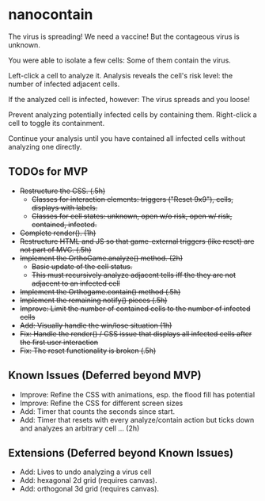# nanocontain

The virus is spreading! We need a vaccine!
But the contageous virus is unknown.

You were able to isolate a few cells: Some of them contain the virus.

Left-click a cell to analyze it.
Analysis reveals the cell's risk level: the number of infected adjacent cells.

If the analyzed cell is infected, however: The virus spreads and you loose!

Prevent analyzing potentially infected cells by containing them.
Right-click a cell to toggle its containment.

Continue your analysis until you have contained all infected cells without analyzing one directly.

## TODOs for MVP

- ~~Restructure the CSS. (.5h)~~
    - ~~Classes for interaction elements: triggers ("Reset 9x9"), cells, displays with labels.~~
    - ~~Classes for cell states: unknown, open w/o risk, open w/ risk, contained, infected.~~
- ~~Complete render(). (1h)~~
- ~~Restructure HTML and JS so that game-external triggers (like reset) are not part of MVC. (.5h)~~
- ~~Implement the OrthoGame.analyze() method. (2h)~~
    - ~~Basic update of the cell status.~~
    - ~~This must recursively analyze adjacent tells iff the they are not adjacent to an infected cell~~
- ~~Implement the Orthogame.contain() method (.5h)~~
- ~~Implement the remaining notify() pieces (.5h)~~
- ~~Improve: Limit the number of contained cells to the number of infected cells~~
- ~~Add: Visually handle the win/lose situation (1h)~~
- ~~Fix: Handle the render() / CSS issue that displays all infected cells after the first user interaction~~
- ~~Fix: The reset functionality is broken (.5h)~~

## Known Issues (Deferred beyond MVP)

- Improve: Refine the CSS with animations, esp. the flood fill has potential
- Improve: Refine the CSS for different screen sizes
- Add: Timer that counts the seconds since start.
- Add: Timer that resets with every analyze/contain action but ticks down and analyzes an arbitrary cell ... (2h)

## Extensions (Deferred beyond Known Issues)

- Add: Lives to undo analyzing a virus cell
- Add: hexagonal 2d grid (requires canvas).
- Add: orthogonal 3d grid (requires canvas).